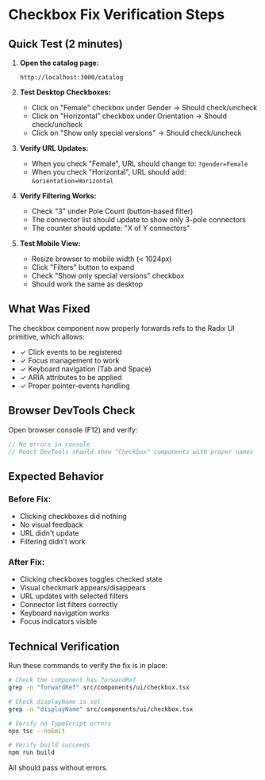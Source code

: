# Checkbox Fix Verification Steps

## Quick Test (2 minutes)

1. **Open the catalog page:**
   ```
   http://localhost:3000/catalog
   ```

2. **Test Desktop Checkboxes:**
   - Click on "Female" checkbox under Gender → Should check/uncheck
   - Click on "Horizontal" checkbox under Orientation → Should check/uncheck
   - Click on "Show only special versions" → Should check/uncheck

3. **Verify URL Updates:**
   - When you check "Female", URL should change to: `?gender=Female`
   - When you check "Horizontal", URL should add: `&orientation=Horizontal`

4. **Verify Filtering Works:**
   - Check "3" under Pole Count (button-based filter)
   - The connector list should update to show only 3-pole connectors
   - The counter should update: "X of Y connectors"

5. **Test Mobile View:**
   - Resize browser to mobile width (< 1024px)
   - Click "Filters" button to expand
   - Check "Show only special versions" checkbox
   - Should work the same as desktop

## What Was Fixed

The checkbox component now properly forwards refs to the Radix UI primitive, which allows:
- ✓ Click events to be registered
- ✓ Focus management to work
- ✓ Keyboard navigation (Tab and Space)
- ✓ ARIA attributes to be applied
- ✓ Proper pointer-events handling

## Browser DevTools Check

Open browser console (F12) and verify:
```javascript
// No errors in console
// React DevTools should show "Checkbox" components with proper names
```

## Expected Behavior

### Before Fix:
- Clicking checkboxes did nothing
- No visual feedback
- URL didn't update
- Filtering didn't work

### After Fix:
- Clicking checkboxes toggles checked state
- Visual checkmark appears/disappears
- URL updates with selected filters
- Connector list filters correctly
- Keyboard navigation works
- Focus indicators visible

## Technical Verification

Run these commands to verify the fix is in place:

```bash
# Check the component has forwardRef
grep -n "forwardRef" src/components/ui/checkbox.tsx

# Check displayName is set
grep -n "displayName" src/components/ui/checkbox.tsx

# Verify no TypeScript errors
npx tsc --noEmit

# Verify build succeeds
npm run build
```

All should pass without errors.
